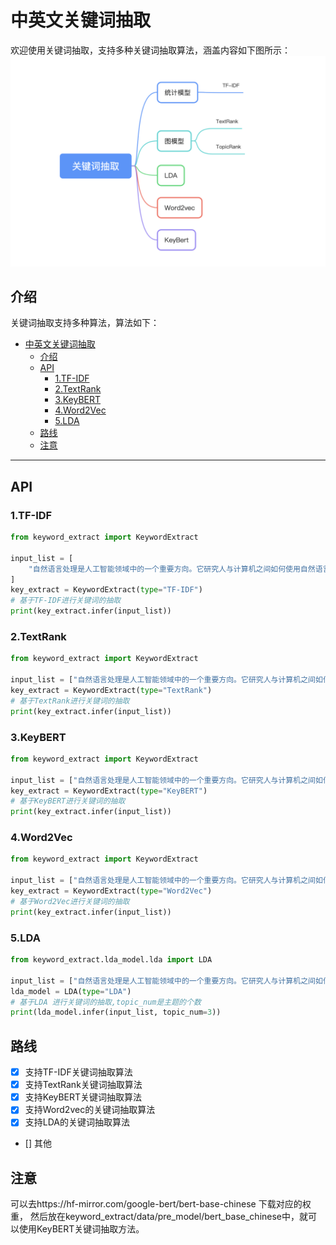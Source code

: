 #  中英文关键词抽取
欢迎使用关键词抽取，支持多种关键词抽取算法，涵盖内容如下图所示：
![image](images/main.png)



## 介绍

关键词抽取支持多种算法，算法如下：
- [中英文关键词抽取](#中英文关键词抽取)
  - [介绍](#介绍)
  - [API](#api)
    - [1.TF-IDF](#1tf-idf)
    - [2.TextRank](#2textrank)
    - [3.KeyBERT](#3KeyBERT)
    - [4.Word2Vec](#4Word2Vec)
    - [5.LDA](#5LDA)
  - [路线](#路线)
  - [注意](#注意)




---
## API



### 1.TF-IDF


```python
from keyword_extract import KeywordExtract

input_list = [
    "自然语言处理是人工智能领域中的一个重要方向。它研究人与计算机之间如何使用自然语言进行有效沟通。"
]
key_extract = KeywordExtract(type="TF-IDF")
# 基于TF-IDF进行关键词的抽取
print(key_extract.infer(input_list))
```

### 2.TextRank


```python
from keyword_extract import KeywordExtract
   
input_list = ["自然语言处理是人工智能领域中的一个重要方向。它研究人与计算机之间如何使用自然语言进行有效沟通。"]
key_extract = KeywordExtract(type="TextRank")
# 基于TextRank进行关键词的抽取
print(key_extract.infer(input_list))

```
### 3.KeyBERT


```python
from keyword_extract import KeywordExtract
  
input_list = ["自然语言处理是人工智能领域中的一个重要方向。它研究人与计算机之间如何使用自然语言进行有效沟通。"]
key_extract = KeywordExtract(type="KeyBERT")
# 基于KeyBERT进行关键词的抽取
print(key_extract.infer(input_list))

```

### 4.Word2Vec


```python
from keyword_extract import KeywordExtract

input_list = ["自然语言处理是人工智能领域中的一个重要方向。它研究人与计算机之间如何使用自然语言进行有效沟通。"]
key_extract = KeywordExtract(type="Word2Vec")
# 基于Word2Vec进行关键词的抽取
print(key_extract.infer(input_list))

```

### 5.LDA


```python
from keyword_extract.lda_model.lda import LDA
 
input_list = ["自然语言处理是人工智能领域中的一个重要方向。它研究人与计算机之间如何使用自然语言进行有效沟通。"]
lda_model = LDA(type="LDA")
# 基于LDA 进行关键词的抽取,topic_num是主题的个数
print(lda_model.infer(input_list, topic_num=3))

```

## 路线

* [X] 支持TF-IDF关键词抽取算法
* [X] 支持TextRank关键词抽取算法
* [X] 支持KeyBERT关键词抽取算法
* [X] 支持Word2vec的关键词抽取算法
* [X] 支持LDA的关键词抽取算法
* [] 其他




## 注意
可以去https://hf-mirror.com/google-bert/bert-base-chinese 下载对应的权重， 然后放在keyword_extract/data/pre_model/bert_base_chinese中，就可以使用KeyBERT关键词抽取方法。


